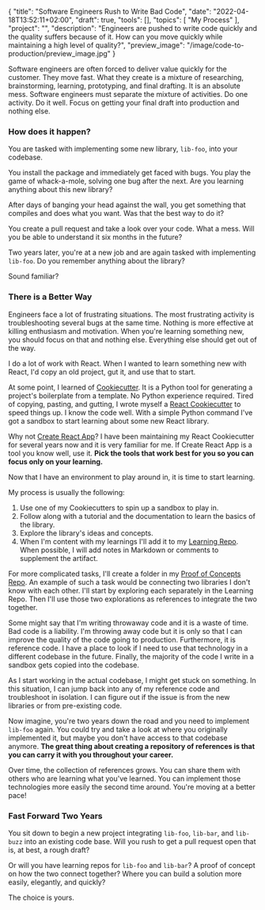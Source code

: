 {
 "title": "Software Engineers Rush to Write Bad Code",
 "date": "2022-04-18T13:52:11+02:00",
 "draft": true,
 "tools": [],
 "topics": [
 "My Process"
 ],
 "project": "",
 "description": "Engineers are pushed to write code quickly and the quality suffers because of it. How can you move quickly while maintaining a high level of quality?",
 "preview_image": "/image/code-to-production/preview_image.jpg"
}

<!-- What are your three yeses? (Readers should nod their head yes to the headline, subheading, and first sentence.)


-->

<!-- Where to Post
 - /r/learnprogramming
 - /r/??
 - My blog
 - DEPT's blog

 -->

 <!-- Keywords
 
 -->

Software engineers are often forced to deliver value quickly for the customer. They move fast. What they create is a mixture of researching, brainstorming, learning, prototyping, and final drafting. It is an absolute mess. Software engineers must separate the mixture of activities. Do one activity. Do it well. Focus on getting your final draft into production and nothing else. 

### How does it happen?

You are tasked with implementing some new library, `lib-foo`, into your codebase.

You install the package and immediately get faced with bugs. You play the game of whack-a-mole, solving one bug after the next. Are you learning anything about this new library?

After days of banging your head against the wall, you get something that compiles and does what you want. Was that the best way to do it?

You create a pull request and take a look over your code. What a mess. Will you be able to understand it six months in the future?

Two years later, you're at a new job and are again tasked with implementing `lib-foo`. Do you remember anything about the library?

Sound familiar?

### There is a Better Way

Engineers face a lot of frustrating situations. The most frustrating activity is troubleshooting several bugs at the same time.
Nothing is more effective at killing enthusiasm and motivation. When you're learning something new, you should focus on that and nothing else. Everything else should get out of the way.

I do a lot of work with React. When I wanted to learn something new with React, I'd copy an old project, gut it, and use that to start.

At some point, I learned of [Cookiecutter](https://github.com/cookiecutter/cookiecutter). It is a Python tool for generating a project's boilerplate from a template. No Python experience required. Tired of copying, pasting, and gutting, I wrote myself a [React Cookiecutter](https://github.com/TravisBumgarner/cookiecutter-react) to speed things up. I know the code well. With a simple Python command I've got a sandbox to start learning about some new React library.

Why not [Create React App](https://create-react-app.dev/)? I have been maintaining my React Cookiecutter for several years now and it is very familiar for me. If Create React App is a tool you know well, use it. **Pick the tools that work best for you so you can focus only on your learning.**

Now that I have an environment to play around in, it is time to start learning. 

My process is usually the following: 

1. Use one of my Cookiecutters to spin up a sandbox to play in.
2. Follow along with a tutorial and the documentation to learn the basics of the library.
3. Explore the library's ideas and concepts.
4. When I'm content with my learnings I'll add it to my [Learning Repo](https://github.com/TravisBumgarner/learning/tree/master/archives). When possible, I will add notes in Markdown or comments to supplement the artifact. 

For more complicated tasks, I'll create a folder in my [Proof of Concepts Repo](https://github.com/TravisBumgarner/proof-of-concepts). An example of such a task would be connecting two libraries I don't know with each other. I'll start by exploring each separately in the Learning Repo. Then I'll use those two explorations as references to integrate the two together. 

Some might say that I'm writing throwaway code and it is a waste of time. Bad code is a liability. I'm throwing away code but it is only so that I can improve the quality of the code going to production. Furthermore, it is reference code. I have a place to look if I need to use that technology in a different codebase in the future. Finally, the majority of the code I write in a sandbox gets copied into the codebase. 

As I start working in the actual codebase, I might get stuck on something. In this situation, I can jump back into any of my reference code and troubleshoot in isolation. I can figure out if the issue is from the new libraries or from pre-existing code. 

Now imagine, you're two years down the road and you need to implement `lib-foo` again. You could try and take a look at where you originally implemented it, but maybe you don't have access to that codebase anymore. **The great thing about creating a repository of references is that you can carry it with you throughout your career.** 

Over time, the collection of references grows. You can share them with others who are learning what you've learned. You can implement those technologies more easily the second time around. You're moving at a better pace!

### Fast Forward Two Years

You sit down to begin a new project integrating `lib-foo`, `lib-bar`, and `lib-buzz` into an existing code base. Will you rush to get a pull request open that is, at best, a rough draft?

Or will you have learning repos for `lib-foo` and `lib-bar`? A proof of concept on how the two connect together? Where you can build a solution more easily, elegantly, and quickly? 

The choice is yours.


